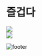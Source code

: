 <h1>즐겁다</h1>
<div>
  <a href="https://github.com/sehyunf">
    <img src="https://github-readme-stats.vercel.app/api/top-langs/?username=sehyunf&exclude_repo=dkssud8150.github.io&layout=compact&theme=tokyonight" />
  </a>
</div>
<div>
  <a href="https://github.com/sehyunf">
    <img src="https://github-readme-stats.vercel.app/api?username=sehyunf&theme=tokyonight&show_icons=true"/>
  </a>
</div>

![footer](https://capsule-render.vercel.app/api?type=waving&color=gradient&height=120&animation=fadeIn&section=footer&text=🚗🚘🚛&fontAlign=70)

